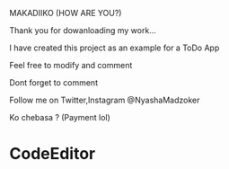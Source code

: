 MAKADIIKO (HOW ARE YOU?)

Thank you for dowanloading my work...

I have created this project as an example for a ToDo App

Feel free to modify and comment

Dont forget to comment

Follow me on Twitter,Instagram @NyashaMadzoker

Ko chebasa ?  (Payment lol)

# CodeEditor
